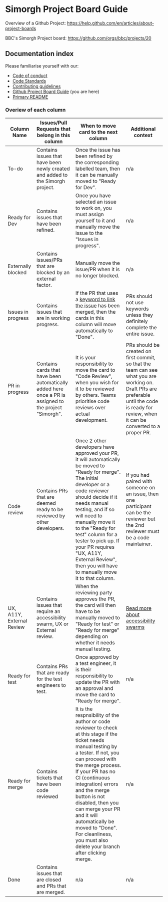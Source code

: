 # Simorgh Project Board Guide

Overview of a Github Project: https://help.github.com/en/articles/about-project-boards

BBC's Simorgh Project board: https://github.com/orgs/bbc/projects/20

## Documentation index
Please familiarise yourself with our:
- [Code of conduct](https://github.com/bbc/simorgh/blob/latest/.github/CODE_OF_CONDUCT.md)
- [Code Standards](https://github.com/bbc/simorgh/blob/latest/docs/Code-Standards.md)
- [Contributing guidelines](https://github.com/bbc/simorgh/blob/latest/CONTRIBUTING.md)
- [Github Project Board Guide](https://github.com/bbc/simorgh/blob/latest/docs/Project-Board-Guide.md) (you are here)
- [Primary README](https://github.com/bbc/simorgh/blob/latest/README.md)

### Overiew of each column

<!-- prettier-ignore -->
| Column Name               | Issues/Pull Requests that belong in this column | When to move card to the next column | Additional context |
| ------------------------- | ------------------------------------------------| ------------------------------------ |------------------- |
| To-do | Contains issues that have been newly created and added to the Simorgh project. | Once the issue has been refined by the corresponding labelled team, then it can be manually moved to "Ready for Dev". | n/a |
| Ready for Dev | Contains issues that have been refined. | Once you have selected an issue to work on, you must assign yourself to it and manually move the issue to the "Issues in progress".| n/a |
| Externally blocked | Contains issues/PRs that are blocked by an external factor. | Manually move the issue/PR when it is no longer blocked. | n/a |
| Issues in progress | Contains issues that are in working progress. | If the PR that uses a [keyword to link the issue](https://help.github.com/en/articles/closing-issues-using-keywords) has been merged, then the cards in this column will move automatically to "Done". | PRs should not use keywords unless they definitely complete the entire issue. |
| PR in progress | Contains cards that have been automatically added here once a PR is assigned to the project "Simorgh". | It is your responsibility to move the card to "Code Review", when you wish for it to be reviewed by others. Teams prioritise code reviews over actual development. | PRs should be created on first commit, so that the team can see what you are working on. Draft PRs are preferable until the code is ready for review, when it can be converted to a proper PR. |
| Code review | Contains PRs that are deemed ready to be reviewed by other developers. | Once 2 other developers have approved your PR, it will automatically be moved to "Ready for merge". The initial developer or a code reviewer should decide if it needs manual testing, and if so will need to manually move it to the "Ready for test" column for a tester to pick up. If your PR requires "UX, A11Y, External Review", then you will have to manually move it to that column. | If you had paired with someone on an issue, then one participant can be the reviewer but the 2nd reviewer must be a code maintainer. |
| UX, A11Y, External Review | Contains issues that require an accessibility swarm, UX or External review. | When the reviewing party approves the PR, the card will then have to be manually moved to "Ready for test" or "Ready for merge" depending on whether it needs manual testing. | [Read more about accessibility swarms](https://bbc-news.github.io/accessibility-news-and-you/accessibility-swarms) |
| Ready for test | Contains PRs that are ready for the test engineers to test. | Once approved by a test engineer, it is their responsibility to update the PR with an approval and move the card to "Ready for merge". | n/a |
| Ready for merge | Contains tickets that have been code reviewed | It is the respnsibility of the author or code reviewer to check at this stage if the ticket needs manual testing by a tester. If not, you can proceed with the merge process. If your PR has no CI (continuous integration) errors and the merge button is not disabled, then you can merge your PR and it will automatically be moved to "Done". For cleanliness, you must also delete your branch after clicking merge. | n/a |
| Done | Contains issues that are closed and PRs that are merged. | n/a | n/a |
